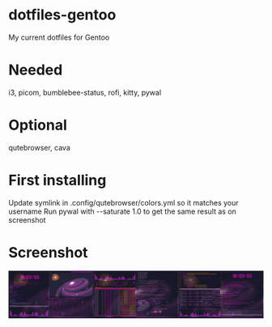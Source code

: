 # dotfiles-gentoo
My current dotfiles for Gentoo

# Needed
i3, picom, bumblebee-status, rofi, kitty, pywal

# Optional
qutebrowser, cava

# First installing
Update symlink in .config/qutebrowser/colors.yml so it matches your username
Run pywal with --saturate 1.0 to get the same result as on screenshot

# Screenshot
![Alt text](/screenshots/screenshot1.png?raw=true)
